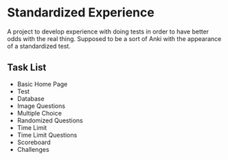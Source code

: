 # Standardized Experience
A project to develop experience with doing tests in order to have better odds with the real thing. Supposed to be a sort of Anki with the appearance of a standardized test.

## Task List
 * Basic Home Page
 * Test
 * Database
 * Image Questions
 * Multiple Choice
 * Randomized Questions
 * Time Limit
 * Time Limit Questions
 * Scoreboard
 * Challenges
